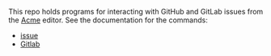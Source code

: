This repo holds programs for interacting with GitHub and GitLab issues from the [Acme] editor.
See the documentation for the commands:

- [issue]
- [Gitlab]

[Acme]: https://p9f.org/sys/doc/acme/acme.html
[issue]: https://pkg.go.dev/olowe.co/github/issue
[Gitlab]: https://pkg.go.dev/olowe.co/github/Gitlab
